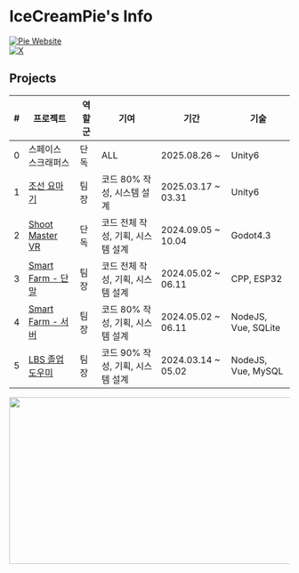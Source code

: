 # IceCreamPie's Info

[![Pie Website](https://img.shields.io/badge/Website-icpdev.com-blue)](https://icpdev.com/)  
[![X](https://img.shields.io/badge/X-%40IceCreamPie9000-black)](https://x.com/IceCreamPie9000)  

## Projects

| # | 프로젝트 | 역할군 | 기여 | 기간 | 기술 |
|---|---------|------|--------------|--------|----------|
| 0 | 스페이스 스크래퍼스 | 단독 | ALL | 2025.08.26 ~ | Unity6 |
| 1 | [조선 요마기](https://www.game-ping.kr/games/chosonyomagi) | 팀장 | 코드 80% 작성, 시스템 설계 | 2025.03.17 ~ 03.31 | Unity6 |
| 2 | [Shoot Master VR](https://github.com/IceCreamPie-dev/Univ_ShootMaster_summ) | 단독 | 코드 전체 작성, 기획, 시스템 설계 | 2024.09.05 ~ 10.04 | Godot4.3 |
| 3 | [Smart Farm - 단말](https://github.com/Smart-Guardning/iot-esp32-sensorNode) | 팀장 | 코드 전체 작성, 기획, 시스템 설계 | 2024.05.02 ~ 06.11 | CPP, ESP32 |
| 4 | [Smart Farm - 서버](https://github.com/Smart-Guardning/smartguardning-web) | 팀장 | 코드 80% 작성, 기획, 시스템 설계 | 2024.05.02 ~ 06.11 | NodeJS, Vue, SQLite |
| 5 | [LBS 졸업도우미](https://github.com/IceCreamPie-dev/LBS-2024) | 팀장 | 코드 90% 작성, 기획, 시스템 설계 | 2024.03.14 ~ 05.02 | NodeJS, Vue, MySQL
<!---
IceCreamPie-dev/IceCreamPie-dev is a ✨ special ✨ repository because its `README.md` (this file) appears on your GitHub profile.
You can click the Preview link to take a look at your changes.
--->
<a href="https://www.gitanimals.org/en_US?utm_medium=image&utm_source=IceCreamPie-dev&utm_content=farm">
<img
  src="https://render.gitanimals.org/farms/IceCreamPie-dev"
  width="600"
  height="300"
/>
</a>
